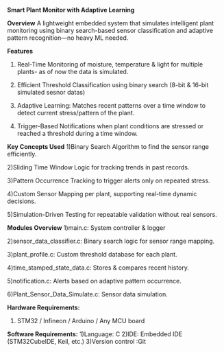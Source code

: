 **Smart Plant Monitor with Adaptive Learning**

**Overview**
A lightweight embedded system that simulates intelligent plant monitoring using binary search-based sensor classification and adaptive pattern recognition—no heavy ML needed.

**Features**
1) Real-Time Monitoring of moisture, temperature & light for multiple plants- as of now the data is simulated.

2) Efficient Threshold Classification using binary search (8-bit & 16-bit simulated sesnor datas)

3) Adaptive Learning: Matches recent patterns over a time window to detect current stress/pattern of the plant.

4) Trigger-Based Notifications when plant conditions are stressed or reached a threshold during a time window.

**Key Concepts Used**
1)Binary Search Algorithm to find the sensor range efficiently.

2)Sliding Time Window Logic for tracking trends in past records.

3)Pattern Occurrence Tracking to trigger alerts only on repeated stress.

4)Custom Sensor Mapping per plant, supporting real-time dynamic decisions.

5)Simulation-Driven Testing for repeatable validation without real sensors.
   
**Modules Overview**
1)main.c: System controller & logger

2)sensor_data_classifier.c: Binary search logic for sensor range mapping.

3)plant_profile.c: Custom threshold database for each plant.

4)time_stamped_state_data.c: Stores & compares recent history.

5)notification.c: Alerts based on adaptive pattern occurrence.

6)Plant_Sensor_Data_Simulate.c: Sensor data simulation.

**Hardware Requirements:**
1) STM32 / Infineon / Arduino / Any MCU board

**Software Requirements:**
1)Language: C
2)IDE: Embedded IDE (STM32CubeIDE, Keil, etc.)
3)Version control :Git
